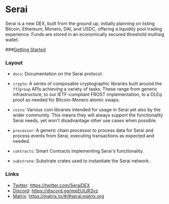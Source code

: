 # Serai

Serai is a new DEX, built from the ground up, initially planning on listing
Bitcoin, Ethereum, Monero, DAI, and USDC, offering a liquidity pool trading
experience. Funds are stored in an economically secured threshold multisig
wallet.

###[Getting Started](docs/Getting%20Started.md)

### Layout

- `docs`: Documentation on the Serai protocol.

- `crypto`: A series of composable cryptographic libraries built around the
  `ff`/`group` APIs achieving a variety of tasks. These range from generic
  infrastructure, to our IETF-compliant FROST implementation, to a DLEq proof as
  needed for Bitcoin-Monero atomic swaps.

- `coins`: Various coin libraries intended for usage in Serai yet also by the
  wider community. This means they will always support the functionality Serai
  needs, yet won't disadvantage other use cases when possible.

- `processor`: A generic chain processor to process data for Serai and process
  events from Serai, executing transactions as expected and needed.

- `contracts`: Smart Contracts implementing Serai's functionality.

- `substrate`: Substrate crates used to instantiate the Serai network.

### Links

- [Twitter](https://twitter.com/SeraiDEX):         https://twitter.com/SeraiDEX
- [Discord](https://discord.gg/mpEUtJR3vz):        https://discord.gg/mpEUtJR3vz
- [Matrix](https://matrix.to/#/#serai:matrix.org):
https://matrix.to/#/#serai:matrix.org
